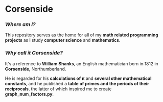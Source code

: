 # Corsenside
### **_Where am I?_**

This repository serves as the home for all of my **math related programming projects** as I study **computer science** and **mathematics**.




### **_Why call it Corsenside?_**

It's a reference to **William Shanks**, an English mathematician born in 1812 in **Corsenside**, Northumberland.

He is regarded for his **calculations of π** and **several other mathematical constants**, and he published a **table of primes and the periods of their reciprocals**, the latter of which inspired me to create **graph_num_factors.py**.
